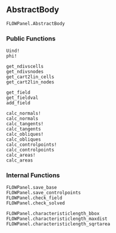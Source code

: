 ## AbstractBody

```@docs
FLOWPanel.AbstractBody
```

### Public Functions
```@docs
Uind!
phi!

get_ndivscells
get_ndivsnodes
get_cart2lin_cells
get_cart2lin_nodes

get_field
get_fieldval
add_field

calc_normals!
calc_normals
calc_tangents!
calc_tangents
calc_obliques!
calc_obliques
calc_controlpoints!
calc_controlpoints
calc_areas!
calc_areas
```

### Internal Functions
```@docs
FLOWPanel.save_base
FLOWPanel.save_controlpoints
FLOWPanel.check_field
FLOWPanel.check_solved

FLOWPanel.characteristiclength_bbox
FLOWPanel.characteristiclength_maxdist
FLOWPanel.characteristiclength_sqrtarea
```
